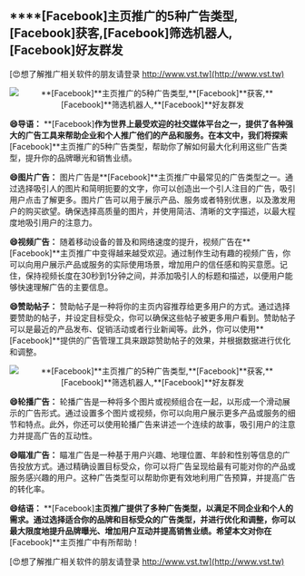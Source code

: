## ****[Facebook]**主页推广的5种广告类型,**[Facebook]**获客,**[Facebook]**筛选机器人,**[Facebook]**好友群发**

[😍想了解推广相关软件的朋友请登录 http://www.vst.tw](http://www.vst.tw)

 <center><img src="https://vst.tw/MP4/tuiguang/png/5.png" alt="**[Facebook]**主页推广的5种广告类型,**[Facebook]**获客,**[Facebook]**筛选机器人,**[Facebook]**好友群发"></center>

**😄导语：**
**[Facebook]**作为世界上最受欢迎的社交媒体平台之一，提供了各种强大的广告工具来帮助企业和个人推广他们的产品和服务。在本文中，我们将探索**[Facebook]**主页推广的5种广告类型，帮助你了解如何最大化利用这些广告类型，提升你的品牌曝光和销售业绩。

**😄图片广告：**
图片广告是**[Facebook]**主页推广中最常见的广告类型之一。通过选择吸引人的图片和简明扼要的文字，你可以创造出一个引人注目的广告，吸引用户点击了解更多。图片广告可以用于展示产品、服务或者特别优惠，以及激发用户的购买欲望。确保选择高质量的图片，并使用简洁、清晰的文字描述，以最大程度地吸引用户的注意力。

**😄视频广告：**
随着移动设备的普及和网络速度的提升，视频广告在**[Facebook]**主页推广中变得越来越受欢迎。通过制作生动有趣的视频广告，你可以向用户展示产品或服务的实际使用场景，增加用户的信任感和购买意愿。记住，保持视频长度在30秒到1分钟之间，并添加吸引人的标题和描述，以便用户能够快速理解广告的主要信息。

**😄赞助帖子：**
赞助帖子是一种将你的主页内容推荐给更多用户的方式。通过选择要赞助的帖子，并设定目标受众，你可以确保这些帖子被更多用户看到。赞助帖子可以是最近的产品发布、促销活动或者行业新闻等。此外，你可以使用**[Facebook]**提供的广告管理工具来跟踪赞助帖子的效果，并根据数据进行优化和调整。

 <center><img src="https://vst.tw/MP4/tuiguang/png/5.png" alt="**[Facebook]**主页推广的5种广告类型,**[Facebook]**获客,**[Facebook]**筛选机器人,**[Facebook]**好友群发"></center>

**😄轮播广告：**
轮播广告是一种将多个图片或视频组合在一起，以形成一个滑动展示的广告形式。通过设置多个图片或视频，你可以向用户展示更多产品或服务的细节和特点。此外，你还可以使用轮播广告来讲述一个连续的故事，吸引用户的注意力并提高广告的互动性。

**😄瞄准广告：**
瞄准广告是一种基于用户兴趣、地理位置、年龄和性别等信息的广告投放方式。通过精确设置目标受众，你可以将广告呈现给最有可能对你的产品或服务感兴趣的用户。这种广告类型可以帮助你更有效地利用广告预算，并提高广告的转化率。

**😄结语：**
**[Facebook]**主页推广提供了多种广告类型，以满足不同企业和个人的需求。通过选择适合你的品牌和目标受众的广告类型，并进行优化和调整，你可以最大限度地提升品牌曝光、增加用户互动并提高销售业绩。希望本文对你在**[Facebook]**主页推广中有所帮助！

[😍想了解推广相关软件的朋友请登录 http://www.vst.tw](http://www.vst.tw)



